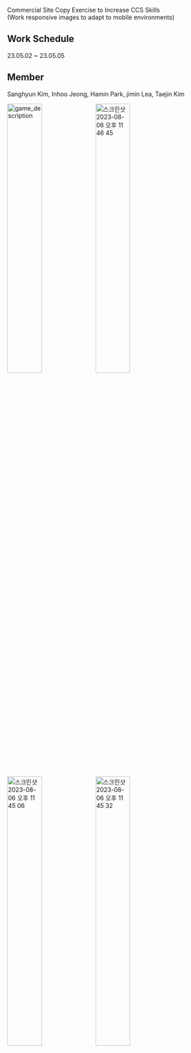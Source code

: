 Commercial Site Copy Exercise to Increase CCS Skills  
(Work responsive images to adapt to mobile environments)

## Work Schedule
23.05.02 ~ 23.05.05 

## Member
Sanghyun Kim, Inhoo Jeong, Hamin Park, jimin Lea, Taejin Kim 

<img width="40%" alt="game_description" src="https://github.com/ottuck/ediya-copy-project/assets/116790133/8fcbe32a-0527-4b30-b178-a363d4d48062">
<img width="40%" alt="스크린샷 2023-08-06 오후 11 46 45" src="https://github.com/ottuck/ediya-copy-project/assets/116790133/9053cf50-c27b-4fe1-b122-83b240917088">
<img width="40%" alt="스크린샷 2023-08-06 오후 11 45 06" src="https://github.com/ottuck/ediya-copy-project/assets/116790133/bb800045-a80b-41c0-ab2d-11097ffc68c6">
<img width="40%" alt="스크린샷 2023-08-06 오후 11 45 32" src="https://github.com/ottuck/ediya-copy-project/assets/116790133/77a10abe-ed21-4972-b49a-589b4b9c7d52">
